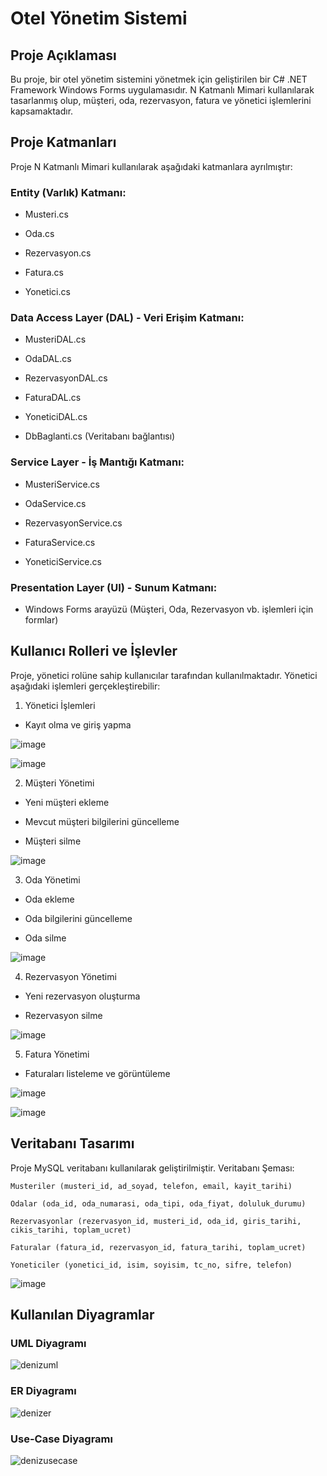 # Otel Yönetim Sistemi

## Proje Açıklaması

Bu proje, bir otel yönetim sistemini yönetmek için geliştirilen bir C# .NET Framework Windows Forms uygulamasıdır. N Katmanlı Mimari kullanılarak tasarlanmış olup, müşteri, oda, rezervasyon, fatura ve yönetici işlemlerini kapsamaktadır.

## Proje Katmanları

Proje N Katmanlı Mimari kullanılarak aşağıdaki katmanlara ayrılmıştır:

### Entity (Varlık) Katmanı:

 * Musteri.cs

 * Oda.cs

 * Rezervasyon.cs

 * Fatura.cs

 * Yonetici.cs

### Data Access Layer (DAL) - Veri Erişim Katmanı:

 * MusteriDAL.cs

 * OdaDAL.cs

 * RezervasyonDAL.cs

 * FaturaDAL.cs

 * YoneticiDAL.cs

 * DbBaglanti.cs (Veritabanı bağlantısı)

### Service Layer - İş Mantığı Katmanı:

 * MusteriService.cs

 * OdaService.cs

 * RezervasyonService.cs

 * FaturaService.cs

 * YoneticiService.cs

### Presentation Layer (UI) - Sunum Katmanı:

 * Windows Forms arayüzü (Müşteri, Oda, Rezervasyon vb. işlemleri için formlar)

## Kullanıcı Rolleri ve İşlevler

Proje, yönetici rolüne sahip kullanıcılar tarafından kullanılmaktadır. Yönetici aşağıdaki işlemleri gerçekleştirebilir:

1. Yönetici İşlemleri

 * Kayıt olma ve giriş yapma

![image](https://github.com/user-attachments/assets/7a832213-a3de-4a00-8958-a8fb4a0a2dce)

![image](https://github.com/user-attachments/assets/c1e6ea3a-2ed7-4c48-be93-3a4d24975bfe)

2. Müşteri Yönetimi

 * Yeni müşteri ekleme

 * Mevcut müşteri bilgilerini güncelleme

 * Müşteri silme

![image](https://github.com/user-attachments/assets/cf47826e-272e-4785-a7db-e9d4891bcf18)

3. Oda Yönetimi

 * Oda ekleme

 * Oda bilgilerini güncelleme

 * Oda silme

![image](https://github.com/user-attachments/assets/e3f5ff27-bed0-4abc-a855-72ad79ac0d43)

4. Rezervasyon Yönetimi

 * Yeni rezervasyon oluşturma

 * Rezervasyon silme

![image](https://github.com/user-attachments/assets/5e00e029-341a-477c-bab0-af3ff22513bf)

5. Fatura Yönetimi

 * Faturaları listeleme ve görüntüleme

![image](https://github.com/user-attachments/assets/c21fc7f0-a413-4c82-be30-e6797757de21)

![image](https://github.com/user-attachments/assets/d82c429e-f6a1-4cd3-b85f-41ae8cec5ae9)

## Veritabanı Tasarımı

Proje MySQL veritabanı kullanılarak geliştirilmiştir. Veritabanı Şeması:

` Musteriler (musteri_id, ad_soyad, telefon, email, kayit_tarihi) `

` Odalar (oda_id, oda_numarasi, oda_tipi, oda_fiyat, doluluk_durumu) `

` Rezervasyonlar (rezervasyon_id, musteri_id, oda_id, giris_tarihi, cikis_tarihi, toplam_ucret) `

` Faturalar (fatura_id, rezervasyon_id, fatura_tarihi, toplam_ucret) `

` Yoneticiler (yonetici_id, isim, soyisim, tc_no, sifre, telefon) `

![image](https://github.com/user-attachments/assets/7bdf574d-f977-44ca-9a76-3339e040d16d)

## Kullanılan Diyagramlar

### UML Diyagramı

![denizuml](https://github.com/user-attachments/assets/0b2e5d41-5de5-485f-a14f-b69a3dc7a815)

### ER Diyagramı

![denizer](https://github.com/user-attachments/assets/10e8d60e-c809-478a-8bc8-4e5f5db34bca)

### Use-Case Diyagramı

![denizusecase](https://github.com/user-attachments/assets/60c3cde3-4051-4234-8e20-acef98416cb5)


